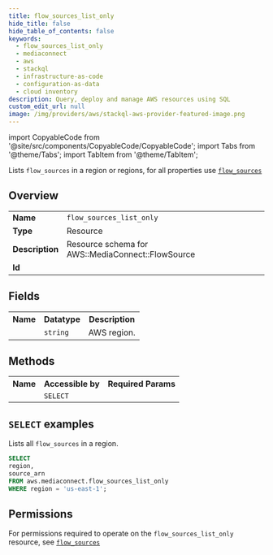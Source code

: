 ```yaml
---
title: flow_sources_list_only
hide_title: false
hide_table_of_contents: false
keywords:
  - flow_sources_list_only
  - mediaconnect
  - aws
  - stackql
  - infrastructure-as-code
  - configuration-as-data
  - cloud inventory
description: Query, deploy and manage AWS resources using SQL
custom_edit_url: null
image: /img/providers/aws/stackql-aws-provider-featured-image.png
---
```


import CopyableCode from '@site/src/components/CopyableCode/CopyableCode';
import Tabs from '@theme/Tabs';
import TabItem from '@theme/TabItem';

Lists <code>flow_sources</code> in a region or regions, for all properties use <a href="/providers/aws/serviceName/flow_sources/"><code>flow_sources</code></a>

## Overview
<table><tbody>
<tr><td><b>Name</b></td><td><code>flow_sources_list_only</code></td></tr>
<tr><td><b>Type</b></td><td>Resource</td></tr>
<tr><td><b>Description</b></td><td>Resource schema for AWS::MediaConnect::FlowSource</td></tr>
<tr><td><b>Id</b></td><td><CopyableCode code="aws.mediaconnect.flow_sources_list_only" /></td></tr>
</tbody></table>

## Fields
<table><tbody><tr><th>Name</th><th>Datatype</th><th>Description</th></tr><tr><td><CopyableCode code="region" /></td><td><code>string</code></td><td>AWS region.</td></tr>
</tbody></table>

## Methods

<table><tbody>
  <tr>
    <th>Name</th>
    <th>Accessible by</th>
    <th>Required Params</th>
  </tr>
  <tr>
    <td><CopyableCode code="list_resources" /></td>
    <td><code>SELECT</code></td>
    <td><CopyableCode code="region" /></td>
  </tr>
</tbody></table>

## `SELECT` examples
Lists all <code>flow_sources</code> in a region.
```sql
SELECT
region,
source_arn
FROM aws.mediaconnect.flow_sources_list_only
WHERE region = 'us-east-1';
```


## Permissions

For permissions required to operate on the <code>flow_sources_list_only</code> resource, see <a href="/providers/aws/mediaconnect/flow_sources/#permissions"><code>flow_sources</code></a>

